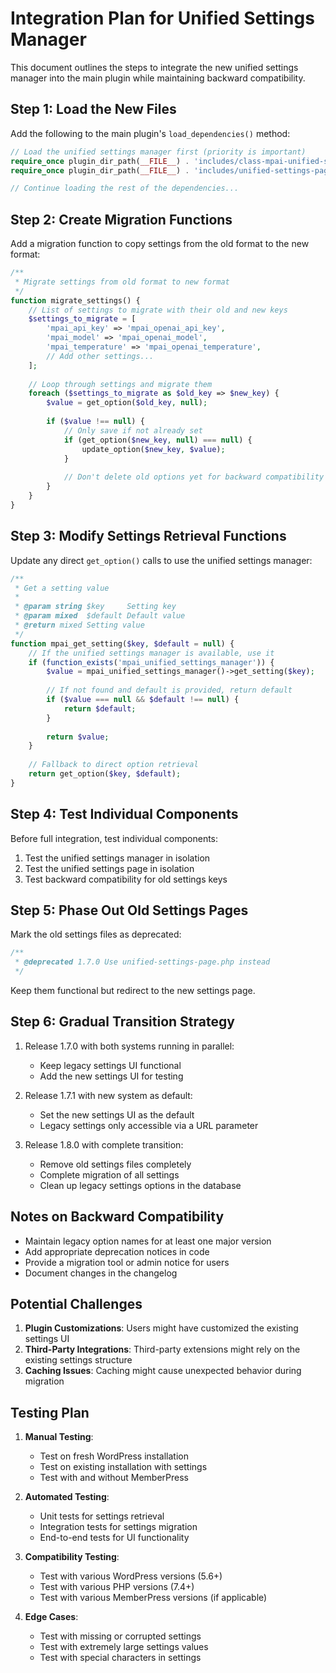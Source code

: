 # Integration Plan for Unified Settings Manager

This document outlines the steps to integrate the new unified settings manager into the main plugin while maintaining backward compatibility.

## Step 1: Load the New Files

Add the following to the main plugin's `load_dependencies()` method:

```php
// Load the unified settings manager first (priority is important)
require_once plugin_dir_path(__FILE__) . 'includes/class-mpai-unified-settings-manager.php';
require_once plugin_dir_path(__FILE__) . 'includes/unified-settings-page.php';

// Continue loading the rest of the dependencies...
```

## Step 2: Create Migration Functions

Add a migration function to copy settings from the old format to the new format:

```php
/**
 * Migrate settings from old format to new format
 */
function migrate_settings() {
    // List of settings to migrate with their old and new keys
    $settings_to_migrate = [
        'mpai_api_key' => 'mpai_openai_api_key',
        'mpai_model' => 'mpai_openai_model',
        'mpai_temperature' => 'mpai_openai_temperature',
        // Add other settings...
    ];
    
    // Loop through settings and migrate them
    foreach ($settings_to_migrate as $old_key => $new_key) {
        $value = get_option($old_key, null);
        
        if ($value !== null) {
            // Only save if not already set
            if (get_option($new_key, null) === null) {
                update_option($new_key, $value);
            }
            
            // Don't delete old options yet for backward compatibility
        }
    }
}
```

## Step 3: Modify Settings Retrieval Functions

Update any direct `get_option()` calls to use the unified settings manager:

```php
/**
 * Get a setting value
 * 
 * @param string $key     Setting key
 * @param mixed  $default Default value
 * @return mixed Setting value
 */
function mpai_get_setting($key, $default = null) {
    // If the unified settings manager is available, use it
    if (function_exists('mpai_unified_settings_manager')) {
        $value = mpai_unified_settings_manager()->get_setting($key);
        
        // If not found and default is provided, return default
        if ($value === null && $default !== null) {
            return $default;
        }
        
        return $value;
    }
    
    // Fallback to direct option retrieval
    return get_option($key, $default);
}
```

## Step 4: Test Individual Components

Before full integration, test individual components:

1. Test the unified settings manager in isolation
2. Test the unified settings page in isolation
3. Test backward compatibility for old settings keys

## Step 5: Phase Out Old Settings Pages

Mark the old settings files as deprecated:

```php
/**
 * @deprecated 1.7.0 Use unified-settings-page.php instead
 */
```

Keep them functional but redirect to the new settings page.

## Step 6: Gradual Transition Strategy

1. Release 1.7.0 with both systems running in parallel:
   - Keep legacy settings UI functional
   - Add the new settings UI for testing

2. Release 1.7.1 with new system as default:
   - Set the new settings UI as the default
   - Legacy settings only accessible via a URL parameter

3. Release 1.8.0 with complete transition:
   - Remove old settings files completely
   - Complete migration of all settings
   - Clean up legacy settings options in the database

## Notes on Backward Compatibility

- Maintain legacy option names for at least one major version
- Add appropriate deprecation notices in code
- Provide a migration tool or admin notice for users
- Document changes in the changelog

## Potential Challenges

1. **Plugin Customizations**: Users might have customized the existing settings UI
2. **Third-Party Integrations**: Third-party extensions might rely on the existing settings structure
3. **Caching Issues**: Caching might cause unexpected behavior during migration

## Testing Plan

1. **Manual Testing**:
   - Test on fresh WordPress installation
   - Test on existing installation with settings
   - Test with and without MemberPress

2. **Automated Testing**:
   - Unit tests for settings retrieval
   - Integration tests for settings migration
   - End-to-end tests for UI functionality

3. **Compatibility Testing**:
   - Test with various WordPress versions (5.6+)
   - Test with various PHP versions (7.4+)
   - Test with various MemberPress versions (if applicable)

4. **Edge Cases**:
   - Test with missing or corrupted settings
   - Test with extremely large settings values
   - Test with special characters in settings